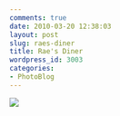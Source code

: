 ```yaml
---
comments: true
date: 2010-03-20 12:38:03
layout: post
slug: raes-diner
title: Rae's Diner
wordpress_id: 3003
categories:
- PhotoBlog
---
```


![](http://ryanfitzer.com/main/wp-content/uploads/2010/03/2010-03-19-at-19-00-27.jpg)
